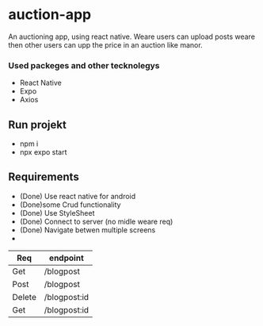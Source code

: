 # auction-app

An auctioning app, using react native. Weare users can upload posts weare then other users can upp the price in an auction like manor.

### Used packeges and other tecknolegys

- React Native
- Expo
- Axios

## Run projekt

- npm i
- npx expo start

## Requirements

- (Done) Use react native for android
- (Done)some Crud functionality
- (Done) Use StyleSheet
- (Done) Connect to server (no midle weare req)
- (Done) Navigate betwen multiple screens
- 
| Req   | endpoint  |
|-------|-----------|
| Get   | /blogpost |
| Post  | /blogpost |
| Delete| /blogpost:id |
| Get   | /blogpost:id |
